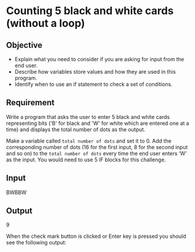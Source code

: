 # Counting 5 black and white cards (without a loop)

## Objective

- Explain what you need to consider if you are asking for input from the end user.
- Describe how variables store values and how they are used in this program.
- Identify when to use an if statement to check a set of conditions.

## Requirement

Write a program that asks the user to enter 5 black and white cards representing bits ('B' for black and 'W' for white which are entered one at a time) and displays the total number of dots as the output. 

Make a variable called `total number of dots` and set it to 0.
Add the corresponding number of dots (16 for the first input, 8 for the second input and so on) to the `total number of dots` every time the end user enters ‘W’ as the input.
You would need to use 5 IF blocks for this challenge.

## Input

BWBBW

## Output
9

When the check mark button is clicked or Enter key is pressed you should see the following output:
